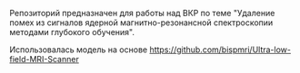 Репозиторий предназначен для работы над ВКР по теме "Удаление помех из сигналов ядерной магнитно-резонансной спектроскопии методами глубокого обучения".

Использовалась модель на основе https://github.com/bispmri/Ultra-low-field-MRI-Scanner
